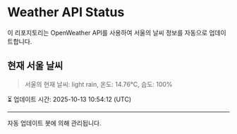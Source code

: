 
# Weather API Status

이 리포지토리는 OpenWeather API를 사용하여 서울의 날씨 정보를 자동으로 업데이트합니다.

## 현재 서울 날씨
> 서울의 현재 날씨: light rain, 온도: 14.76°C, 습도: 100%

⏳ 업데이트 시간: 2025-10-13 10:54:12 (UTC)

---
자동 업데이트 봇에 의해 관리됩니다.
